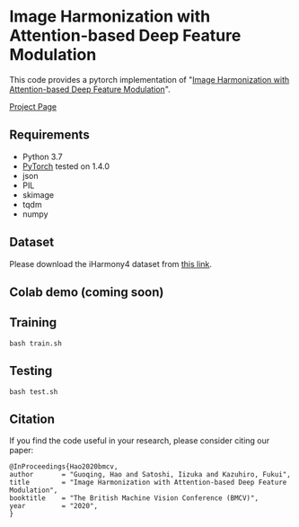 # Image Harmonization with Attention-based Deep Feature Modulation

This code provides a pytorch implementation of "[Image Harmonization with Attention-based Deep Feature Modulation](https://www.bmvc2020-conference.com/assets/papers/0121.pdf)".

[Project Page](https://bmvc2020-conference.com/conference/papers/paper_0121.html)

## Requirements
- Python 3.7
- [PyTorch](https://pytorch.org/) tested on 1.4.0
- json
- PIL
- skimage
- tqdm
- numpy

## Dataset
Please download the iHarmony4 dataset from [this link](https://github.com/bcmi/Image_Harmonization_Datasets).

## Colab demo (coming soon)

## Training
```
bash train.sh
```
## Testing
```
bash test.sh
```
## Citation
If you find the code useful in your research, please consider citing our paper:
```
@InProceedings{Hao2020bmcv,
author       = "Guoqing, Hao and Satoshi, Iizuka and Kazuhiro, Fukui",
title        = "Image Harmonization with Attention-based Deep Feature Modulation",
booktitle    = "The British Machine Vision Conference (BMCV)",
year         = "2020",
}
```